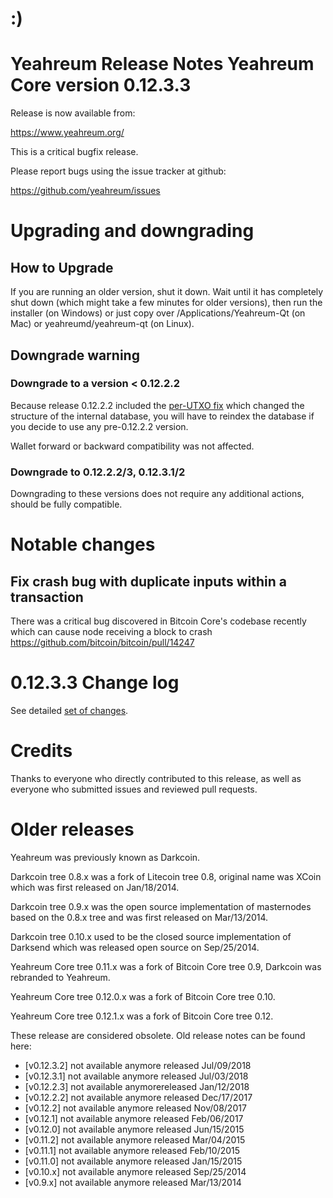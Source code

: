 # :)
Yeahreum Release Notes
Yeahreum Core version 0.12.3.3
==========================

Release is now available from:

https://www.yeahreum.org/

This is a critical bugfix release.

Please report bugs using the issue tracker at github:

  <https://github.com/yeahreum/issues>


Upgrading and downgrading
=========================

How to Upgrade
--------------

If you are running an older version, shut it down. Wait until it has completely
shut down (which might take a few minutes for older versions), then run the
installer (on Windows) or just copy over /Applications/Yeahreum-Qt (on Mac) or
yeahreumd/yeahreum-qt (on Linux).

Downgrade warning
-----------------

### Downgrade to a version < 0.12.2.2

Because release 0.12.2.2 included the [per-UTXO fix](release-notes/yeahreum/release-notes-0.12.2.2.md#per-utxo-fix)
which changed the structure of the internal database, you will have to reindex
the database if you decide to use any pre-0.12.2.2 version.

Wallet forward or backward compatibility was not affected.

### Downgrade to 0.12.2.2/3, 0.12.3.1/2

Downgrading to these versions does not require any additional actions, should be
fully compatible.


Notable changes
===============

Fix crash bug with duplicate inputs within a transaction
--------------------------------------------------------

There was a critical bug discovered in Bitcoin Core's codebase recently which
can cause node receiving a block to crash https://github.com/bitcoin/bitcoin/pull/14247

0.12.3.3 Change log
===================

See detailed [set of changes](https://github.com/yeahreumpay/yeahreum/compare/v0.12.3.2...yeahreumpay:v0.12.3.3).

Credits
=======

Thanks to everyone who directly contributed to this release,
as well as everyone who submitted issues and reviewed pull requests.


Older releases
==============

Yeahreum was previously known as Darkcoin.

Darkcoin tree 0.8.x was a fork of Litecoin tree 0.8, original name was XCoin
which was first released on Jan/18/2014.

Darkcoin tree 0.9.x was the open source implementation of masternodes based on
the 0.8.x tree and was first released on Mar/13/2014.

Darkcoin tree 0.10.x used to be the closed source implementation of Darksend
which was released open source on Sep/25/2014.

Yeahreum Core tree 0.11.x was a fork of Bitcoin Core tree 0.9,
Darkcoin was rebranded to Yeahreum.

Yeahreum Core tree 0.12.0.x was a fork of Bitcoin Core tree 0.10.

Yeahreum Core tree 0.12.1.x was a fork of Bitcoin Core tree 0.12.

These release are considered obsolete. Old release notes can be found here:

- [v0.12.3.2] 
not available anymore released Jul/09/2018
- [v0.12.3.1] 
not available anymore released Jul/03/2018
- [v0.12.2.3] 
not available anymorereleased Jan/12/2018
- [v0.12.2.2] 
not available anymore released Dec/17/2017
- [v0.12.2] 
not available anymore released Nov/08/2017
- [v0.12.1] 
not available anymore released Feb/06/2017
- [v0.12.0] 
not available anymore released Jun/15/2015
- [v0.11.2] 
not available anymore released Mar/04/2015
- [v0.11.1] 
not available anymore released Feb/10/2015
- [v0.11.0] 
not available anymore released Jan/15/2015
- [v0.10.x] 
not available anymore released Sep/25/2014
- [v0.9.x] 
not available anymore released Mar/13/2014

